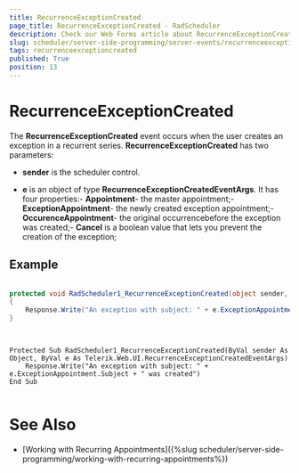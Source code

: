 ```yaml
---
title: RecurrenceExceptionCreated
page_title: RecurrenceExceptionCreated - RadScheduler
description: Check our Web Forms article about RecurrenceExceptionCreated.
slug: scheduler/server-side-programming/server-events/recurrenceexceptioncreated
tags: recurrenceexceptioncreated
published: True
position: 13
---
```


# RecurrenceExceptionCreated





The **RecurrenceExceptionCreated** event occurs when the user creates an exception in a recurrent series. **RecurrenceExceptionCreated** has two parameters:

* **sender** is the scheduler control.

* **e** is an object of type **RecurrenceExceptionCreatedEventArgs**. It has four properties:- **Appointment**- the master appointment;- **ExceptionAppointment**- the newly created exception appointment;- **OccurenceAppointment**- the original occurrencebefore the exception was created;- **Cancel** is a boolean value that lets you prevent the creation of the exception;

## Example





````C#
	
protected void RadScheduler1_RecurrenceExceptionCreated(object sender, Telerik.Web.UI.RecurrenceExceptionCreatedEventArgs e)
{
	Response.Write("An exception with subject: " + e.ExceptionAppointment.Subject + " was created");
} 
	
````
````VB.NET
	
Protected Sub RadScheduler1_RecurrenceExceptionCreated(ByVal sender As Object, ByVal e As Telerik.Web.UI.RecurrenceExceptionCreatedEventArgs)
	Response.Write("An exception with subject: " + e.ExceptionAppointment.Subject + " was created")
End Sub
	
````


# See Also

 * [Working with Recurring Appointments]({%slug scheduler/server-side-programming/working-with-recurring-appointments%})
